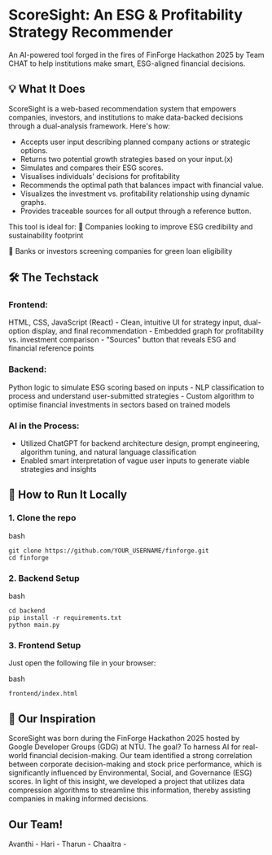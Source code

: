 # ScoreSight: An ESG & Profitability Strategy Recommender
An AI-powered tool forged in the fires of FinForge Hackathon 2025 by Team CHAT to help institutions make smart, ESG-aligned financial decisions.

## 💡 What It Does
ScoreSight is a web-based recommendation system that empowers companies, investors, and institutions to make data-backed decisions through a dual-analysis framework. Here's how:
- Accepts user input describing planned company actions or strategic options.
- Returns two potential growth strategies based on your input.(x)
- Simulates and compares their ESG scores.
- Visualises individuals' decisions for profitability
- Recommends the optimal path that balances impact with financial value.
- Visualizes the investment vs. profitability relationship using dynamic graphs.
- Provides traceable sources for all output through a reference button.

This tool is ideal for:
🏢 Companies looking to improve ESG credibility and sustainability footprint

🏦 Banks or investors screening companies for green loan eligibility

## 🛠 The Techstack
### Frontend:
HTML, CSS, JavaScript (React)
    - Clean, intuitive UI for strategy input, dual-option display, and final recommendation
    - Embedded graph for profitability vs. investment comparison
    - "Sources" button that reveals ESG and financial reference points

### Backend:
Python logic to simulate ESG scoring based on inputs
    - NLP classification to process and understand user-submitted strategies
    - Custom algorithm to optimise financial investments in sectors based on trained models

### AI in the Process:
- Utilized ChatGPT for backend architecture design, prompt engineering, algorithm tuning, and natural language classification
- Enabled smart interpretation of vague user inputs to generate viable strategies and insights

## 🚀 How to Run It Locally
### 1. Clone the repo
bash
```
git clone https://github.com/YOUR_USERNAME/finforge.git
cd finforge
```

### 2. Backend Setup
bash
```
cd backend
pip install -r requirements.txt
python main.py
```

### 3. Frontend Setup
Just open the following file in your browser:

bash
```
frontend/index.html
```

## 🌱 Our Inspiration
ScoreSight was born during the FinForge Hackathon 2025 hosted by Google Developer Groups (GDG) at NTU. The goal? To harness AI for real-world financial decision-making.
Our team identified a strong correlation between corporate decision-making and stock price performance, which is significantly influenced by Environmental, Social, and Governance (ESG) scores. In light of this insight, we developed a project that utilizes data compression algorithms to streamline this information, thereby assisting companies in making informed decisions.


## Our Team!
Avanthi - 
Hari - 
Tharun - 
Chaaitra - 



